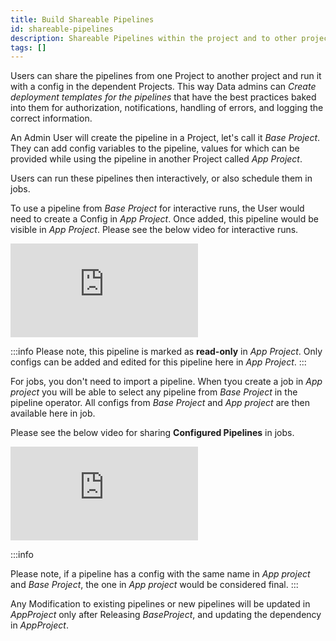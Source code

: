 ```yaml
---
title: Build Shareable Pipelines
id: shareable-pipelines
description: Shareable Pipelines within the project and to other projects
tags: []
---
```


Users can share the pipelines from one Project to another project and run it with a config in the dependent Projects.
This way Data admins can _Create deployment templates for the pipelines_ that have the best practices baked into them for authorization, notifications,
handling of errors, and logging the correct information.

An Admin User will create the pipeline in a Project, let's call it _Base Project_.
They can add config variables to the pipeline, values for which can be provided while using the pipeline in another Project called _App Project_.

Users can run these pipelines then interactively, or also schedule them in jobs.

To use a pipeline from _Base Project_ for interactive runs, the User would need to create a Config in _App Project_. Once added, this pipeline would be visible in _App Project_.
Please see the below video for interactive runs.

<div style={{position: 'relative', 'padding-bottom': '56.25%', height: 0}}>
   <iframe src="https://www.loom.com/embed/a0dd8b6c896d4bd8b784ca46c1ecc932" frameborder="0" webkitallowfullscreen mozallowfullscreen allowfullscreen
      style={{position: 'absolute', top: 0, left: 0, width: '100%', height: '100%'}}></iframe>
</div>

:::info
Please note, this pipeline is marked as **read-only** in _App Project_. Only configs can be added and edited for this pipeline here in _App Project_.
:::

For jobs, you don't need to import a pipeline. When tyou create a job in _App project_ you will be able to select any pipeline from _Base Project_ in the pipeline operator. All configs from _Base Project_ and _App project_ are then available here in job.

Please see the below video for sharing **Configured Pipelines** in jobs.

<div style={{position: 'relative', 'padding-bottom': '56.25%', height: 0}}>
   <iframe src="https://www.loom.com/embed/77536ed8e8f149849a1997cd369eaeb4" frameborder="0" webkitallowfullscreen mozallowfullscreen allowfullscreen
      style={{position: 'absolute', top: 0, left: 0, width: '100%', height: '100%'}}></iframe>
</div>

:::info

Please note, if a pipeline has a config with the same name in _App project_ and _Base Project_, the one in _App project_ would be considered final.
:::

Any Modification to existing pipelines or new pipelines will be updated in _AppProject_ only after Releasing _BaseProject_, and updating the dependency in _AppProject_.
